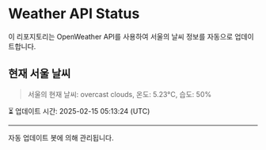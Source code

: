 
# Weather API Status

이 리포지토리는 OpenWeather API를 사용하여 서울의 날씨 정보를 자동으로 업데이트합니다.

## 현재 서울 날씨
> 서울의 현재 날씨: overcast clouds, 온도: 5.23°C, 습도: 50%

⏳ 업데이트 시간: 2025-02-15 05:13:24 (UTC)

---
자동 업데이트 봇에 의해 관리됩니다.
